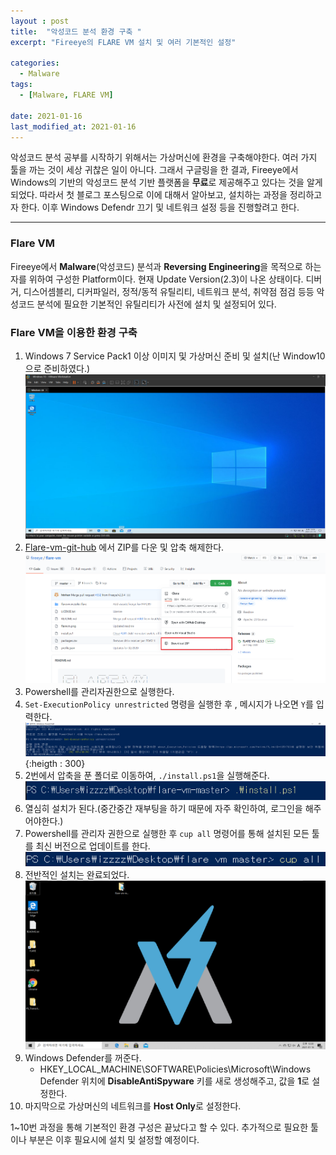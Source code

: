 ```yaml
---
layout : post
title:  "악성코드 분석 환경 구축 "
excerpt: "Fireeye의 FLARE VM 설치 및 여러 기본적인 설정"

categories:
  - Malware
tags:
  - [Malware, FLARE VM]
 
date: 2021-01-16
last_modified_at: 2021-01-16
---
```


악성코드 분석 공부를 시작하기 위해서는 가상머신에 환경을 구축해야한다. 여러 가지 툴을 까는 것이 세상 귀찮은 일이 아니다. 그래서 구글링을 한 결과, Fireeye에서 Windows의 기반의 악성코드 분석 기반 플랫폼을 **무료**로 제공해주고 있다는 것을 알게 되었다. 따라서 첫 블로그 포스팅으로 이에 대해서 알아보고, 설치하는 과정을 정리하고자 한다. 이후 Windows Defendr 끄기 및 네트워크 설정 등을 진행할려고 한다. 

***

### Flare VM
Fireeye에서 **Malware**(악성코드) 분석과 **Reversing Engineering**을 목적으로 하는 자를 위하여 구성한 Platform이다. 현재 Update Version(2.3)이 나온 상태이다. 
디버거, 디스어셈블리, 디커파일러, 정적/동적 유틸리티, 네트워크 분석, 취약점 점검 등등 악성코드 분석에 필요한 기본적인 유틸리티가 사전에 설치 및 설정되어 있다. 

### Flare VM을 이용한 환경 구축
1. Windows 7 Service Pack1 이상 이미지 및 가상머신 준비 및 설치(난 Window10으로 준비하였다.)
   ![Windows10](/img/20210115220610.png)
2. [Flare-vm-git-hub](https://github.com/fireeye/flare-vm) 에서 ZIP를 다운 및 압축 해제한다.
   ![FlareVm](/img/20210115171328.png)
3. Powershell를 관리자권한으로 실행한다. 
4. `Set-ExecutionPolicy unrestricted` 명령을 실행한 후 , 메시지가 나오면 `Y`를 입력한다.
   ![Powershell](/img/20210115220730.png){:heigth : 300}
5. 2번에서 압축을 푼 폴더로 이동하여, `./install.ps1`을 실행해준다.
   ![Powershell](/img/20210116120312.png)
6. 열심히 설치가 된다.(중간중간 재부팅을 하기 때문에 자주 확인하여, 로그인을 해주어야한다.)
7. Powershell를 관리자 권한으로 실행한 후 `cup all` 명령어를 통해 설치된 모든 툴를 최신 버전으로 업데이트를 한다.
   ![Powershll](/img/20210116121624.png)
8. 전반적인 설치는 완료되었다.
   ![FlareVM](/img/20210116122755.png)
9. Windows Defender를 꺼준다.
    * HKEY_LOCAL_MACHINE\SOFTWARE\Policies\Microsoft\Windows Defender 위치에 **DisableAntiSpyware** 키를 새로 생성해주고, 값을 **1**로 설정한다. 
10. 마지막으로 가상머신의 네트워크를 **Host Only**로 설정한다. 

1~10번 과정을 통해 기본적인 환경 구성은 끝났다고 할 수 있다. 추가적으로 필요한 툴이나 부분은 이후 필요시에 설치 및 설정할 예정이다. 
